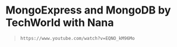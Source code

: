 # MongoExpress and MongoDB by TechWorld with Nana

> ```https://www.youtube.com/watch?v=EQNO_kM96Mo```

